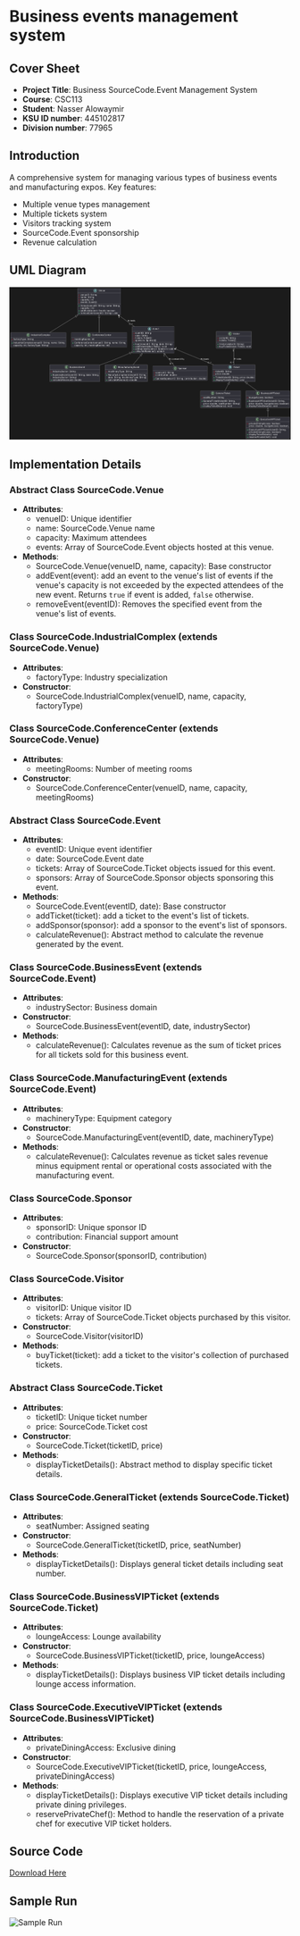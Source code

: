 # Business events management system  

## Cover Sheet
- **Project Title**: Business SourceCode.Event Management System
- **Course**: CSC113
- **Student**: Nasser Alowaymir
- **KSU ID number**: 445102817
- **Division number**: 77965

## Introduction
A comprehensive system for managing various types of business events and manufacturing expos. Key features:
- Multiple venue types management
- Multiple tickets system
- Visitors tracking system
- SourceCode.Event sponsorship
- Revenue calculation

## UML Diagram
![UML Diagram](./UML.png)

## Implementation Details

### Abstract Class SourceCode.Venue
- **Attributes**:
  - venueID: Unique identifier
  - name: SourceCode.Venue name
  - capacity: Maximum attendees
  - events: Array of SourceCode.Event objects hosted at this venue.
- **Methods**:
  - SourceCode.Venue(venueID, name, capacity): Base constructor
  - addEvent(event): add an event to the venue's list of events if the venue's capacity is not exceeded by the expected attendees of the new event. Returns `true` if event is added, `false` otherwise.
  - removeEvent(eventID): Removes the specified event from the venue's list of events.

### Class SourceCode.IndustrialComplex (extends SourceCode.Venue)
- **Attributes**:
  - factoryType: Industry specialization
- **Constructor**:
  - SourceCode.IndustrialComplex(venueID, name, capacity, factoryType)

### Class SourceCode.ConferenceCenter (extends SourceCode.Venue)
- **Attributes**:
  - meetingRooms: Number of meeting rooms
- **Constructor**:
  - SourceCode.ConferenceCenter(venueID, name, capacity, meetingRooms)

### Abstract Class SourceCode.Event
- **Attributes**:
  - eventID: Unique event identifier
  - date: SourceCode.Event date
  - tickets: Array of SourceCode.Ticket objects issued for this event.
  - sponsors: Array of SourceCode.Sponsor objects sponsoring this event.
- **Methods**:
  - SourceCode.Event(eventID, date): Base constructor
  - addTicket(ticket): add a ticket to the event's list of tickets.
  - addSponsor(sponsor): add a sponsor to the event's list of sponsors.
  - calculateRevenue(): Abstract method to calculate the revenue generated by the event.

### Class SourceCode.BusinessEvent (extends SourceCode.Event)
- **Attributes**:
  - industrySector: Business domain
- **Constructor**:
  - SourceCode.BusinessEvent(eventID, date, industrySector)
- **Methods**:
  - calculateRevenue(): Calculates revenue as the sum of ticket prices for all tickets sold for this business event.

### Class SourceCode.ManufacturingEvent (extends SourceCode.Event)
- **Attributes**:
  - machineryType: Equipment category
- **Constructor**:
  - SourceCode.ManufacturingEvent(eventID, date, machineryType)
- **Methods**:
  - calculateRevenue(): Calculates revenue as ticket sales revenue minus equipment rental or operational costs associated with the manufacturing event.

### Class SourceCode.Sponsor
- **Attributes**:
  - sponsorID: Unique sponsor ID
  - contribution: Financial support amount
- **Constructor**:
  - SourceCode.Sponsor(sponsorID, contribution)

### Class SourceCode.Visitor
- **Attributes**:
  - visitorID: Unique visitor ID
  - tickets: Array of SourceCode.Ticket objects purchased by this visitor.
- **Constructor**:
  - SourceCode.Visitor(visitorID)
- **Methods**:
  - buyTicket(ticket): add a ticket to the visitor's collection of purchased tickets.

### Abstract Class SourceCode.Ticket
- **Attributes**:
  - ticketID: Unique ticket number
  - price: SourceCode.Ticket cost
- **Constructor**:
  - SourceCode.Ticket(ticketID, price)
- **Methods**:
  - displayTicketDetails(): Abstract method to display specific ticket details.

### Class SourceCode.GeneralTicket (extends SourceCode.Ticket)
- **Attributes**:
  - seatNumber: Assigned seating
- **Constructor**:
  - SourceCode.GeneralTicket(ticketID, price, seatNumber)
- **Methods**:
  - displayTicketDetails(): Displays general ticket details including seat number.

### Class SourceCode.BusinessVIPTicket (extends SourceCode.Ticket)
- **Attributes**:
  - loungeAccess: Lounge availability
- **Constructor**:
  - SourceCode.BusinessVIPTicket(ticketID, price, loungeAccess)
- **Methods**:
  - displayTicketDetails(): Displays business VIP ticket details including lounge access information.

### Class SourceCode.ExecutiveVIPTicket (extends SourceCode.BusinessVIPTicket)
- **Attributes**:
  - privateDiningAccess: Exclusive dining
- **Constructor**:
  - SourceCode.ExecutiveVIPTicket(ticketID, price, loungeAccess, privateDiningAccess)
- **Methods**:
  - displayTicketDetails(): Displays executive VIP ticket details including private dining privileges.
  - reservePrivateChef(): Method to handle the reservation of a private chef for executive VIP ticket holders.

## Source Code
[Download Here](SourceCode.zip)

## Sample Run
![Sample Run](sample.jpg)
